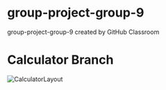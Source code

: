 # group-project-group-9
group-project-group-9 created by GitHub Classroom

# Calculator Branch

![CalculatorLayout](https://user-images.githubusercontent.com/53204551/136327670-68bc6967-0d94-423b-9bbc-d539925f54d8.jpg)
